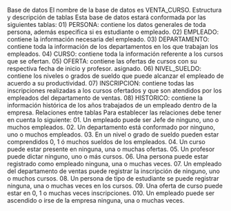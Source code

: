 Base de datos
El nombre de la base de datos es VENTA_CURSO.
Estructura y descripción de tablas
 Esta base de datos estará conformada por las siguientes tablas:
	01) PERSONA: contiene los datos generales de toda persona, además especifica si es estudiante o empleado.
	02) EMPLEADO: contiene la información necesaria del empleado.
	03) DEPARTAMENTO: contiene toda la información de los departamentos en los que trabajan los empleados.
	04) CURSO: contiene toda la información referente a los cursos que se ofertan.
	05) OFERTA: contiene las ofertas de cursos con su respectiva fecha de inicio y profesor. asignado. 
	06) NIVEL_SUELDO: contiene los niveles o grados de sueldo que puede alcanzar el empleado de acuerdo a su productividad.
	07) INSCRIPCION: contiene todas las inscripciones realizadas a los cursos ofertados y que son atendidos por los empleados del departamento de ventas.
	08) HISTORICO: contiene la información histórica de los años trabajados de un empleado dentro de la empresa.
Relaciones entre tablas
  Para establecer las relaciones debe tener en cuenta lo siguiente:
	01. Un empleado puede ser Jefe de ninguno, uno o muchos empleados.
	02. Un departamento está conformado por ninguno, uno o muchos empleados.
	03. En un nivel o grado de sueldo pueden estar comprendidos 0, 1 ó muchos sueldos de los empleados.
	04. Un curso puede estar presente en ninguna, una o muchas ofertas.
	05. Un profesor puede dictar ninguno, uno o más cursos.
	06. Una persona puede estar registrado como empleado ninguna, una o muchas veces.
	07. Un empleado del departamento de ventas puede registrar la inscripción de ninguno, uno o muchos cursos.
	08. Un persona de tipo de estudiante se puede registrar ninguna, una o muchas veces en los cursos.
	09. Una oferta de curso puede estar en 0, 1 o muchas veces inscripciones.
	010. Un empleado puede ser ascendido o irse de la empresa ninguna, una o muchas veces.
